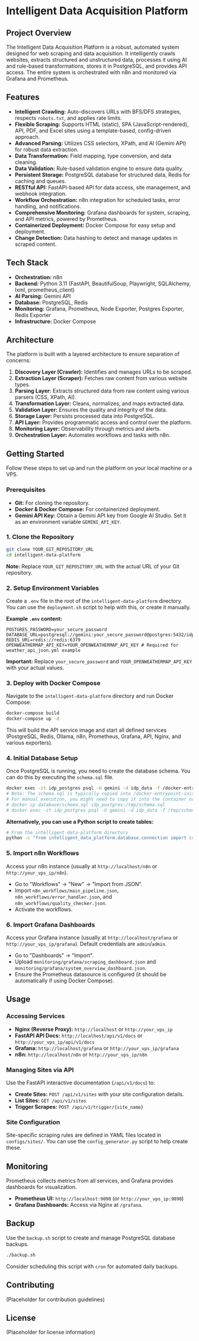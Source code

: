 # Intelligent Data Acquisition Platform

## Project Overview

The Intelligent Data Acquisition Platform is a robust, automated system designed for web scraping and data acquisition. It intelligently crawls websites, extracts structured and unstructured data, processes it using AI and rule-based transformations, stores it in PostgreSQL, and provides API access. The entire system is orchestrated with n8n and monitored via Grafana and Prometheus.

## Features

-   **Intelligent Crawling:** Auto-discovers URLs with BFS/DFS strategies, respects `robots.txt`, and applies rate limits.
-   **Flexible Scraping:** Supports HTML (static), SPA (JavaScript-rendered), API, PDF, and Excel sites using a template-based, config-driven approach.
-   **Advanced Parsing:** Utilizes CSS selectors, XPath, and AI (Gemini API) for robust data extraction.
-   **Data Transformation:** Field mapping, type conversion, and data cleaning.
-   **Data Validation:** Rule-based validation engine to ensure data quality.
-   **Persistent Storage:** PostgreSQL database for structured data, Redis for caching and queues.
-   **RESTful API:** FastAPI-based API for data access, site management, and webhook integration.
-   **Workflow Orchestration:** n8n integration for scheduled tasks, error handling, and notifications.
-   **Comprehensive Monitoring:** Grafana dashboards for system, scraping, and API metrics, powered by Prometheus.
-   **Containerized Deployment:** Docker Compose for easy setup and deployment.
-   **Change Detection:** Data hashing to detect and manage updates in scraped content.

## Tech Stack

-   **Orchestration:** n8n
-   **Backend:** Python 3.11 (FastAPI, BeautifulSoup, Playwright, SQLAlchemy, lxml, prometheus_client)
-   **AI Parsing:** Gemini API
-   **Database:** PostgreSQL, Redis
-   **Monitoring:** Grafana, Prometheus, Node Exporter, Postgres Exporter, Redis Exporter
-   **Infrastructure:** Docker Compose

## Architecture

The platform is built with a layered architecture to ensure separation of concerns:

1.  **Discovery Layer (Crawler):** Identifies and manages URLs to be scraped.
2.  **Extraction Layer (Scraper):** Fetches raw content from various website types.
3.  **Parsing Layer:** Extracts structured data from raw content using various parsers (CSS, XPath, AI).
4.  **Transformation Layer:** Cleans, normalizes, and maps extracted data.
5.  **Validation Layer:** Ensures the quality and integrity of the data.
6.  **Storage Layer:** Persists processed data into PostgreSQL.
7.  **API Layer:** Provides programmatic access and control over the platform.
8.  **Monitoring Layer:** Observability through metrics and alerts.
9.  **Orchestration Layer:** Automates workflows and tasks with n8n.

## Getting Started

Follow these steps to set up and run the platform on your local machine or a VPS.

### Prerequisites

-   **Git:** For cloning the repository.
-   **Docker & Docker Compose:** For containerized deployment.
-   **Gemini API Key:** Obtain a Gemini API key from Google AI Studio. Set it as an environment variable `GEMINI_API_KEY`.

### 1. Clone the Repository

```bash
git clone YOUR_GIT_REPOSITORY_URL
cd intelligent-data-platform
```
**Note:** Replace `YOUR_GIT_REPOSITORY_URL` with the actual URL of your Git repository.

### 2. Setup Environment Variables

Create a `.env` file in the root of the `intelligent-data-platform` directory. You can use the `deployment.sh` script to help with this, or create it manually.

**Example `.env` content:**
```
POSTGRES_PASSWORD=your_secure_password
DATABASE_URL=postgresql://gemini:your_secure_password@postgres:5432/idp_data
REDIS_URL=redis://redis:6379
OPENWEATHERMAP_API_KEY=YOUR_OPENWEATHERMAP_API_KEY # Required for weather_api_json.yml example
```
**Important:** Replace `your_secure_password` and `YOUR_OPENWEATHERMAP_API_KEY` with your actual values.

### 3. Deploy with Docker Compose

Navigate to the `intelligent-data-platform` directory and run Docker Compose:

```bash
docker-compose build
docker-compose up -d
```
This will build the API service image and start all defined services (PostgreSQL, Redis, Ollama, n8n, Prometheus, Grafana, API, Nginx, and various exporters).

### 4. Initial Database Setup

Once PostgreSQL is running, you need to create the database schema. You can do this by executing the `schema.sql` file.

```bash
docker exec -it idp_postgres psql -U gemini -d idp_data -f /docker-entrypoint-initdb.d/schema.sql
# Note: The schema.sql is typically copied into /docker-entrypoint-initdb.d/ by Dockerfile if placed there.
# For manual execution, you might need to copy it into the container or run from host:
# docker cp database/schema.sql idp_postgres:/tmp/schema.sql
# docker exec -it idp_postgres psql -U gemini -d idp_data -f /tmp/schema.sql
```
**Alternatively, you can use a Python script to create tables:**
```bash
# From the intelligent-data-platform directory
python -c "from intelligent_data_platform.database.connection import create_all_tables; create_all_tables()"
```

### 5. Import n8n Workflows

Access your n8n instance (usually at `http://localhost/n8n` or `http://your_vps_ip/n8n`).
-   Go to "Workflows" -> "New" -> "Import from JSON".
-   Import `n8n_workflows/main_pipeline.json`, `n8n_workflows/error_handler.json`, and `n8n_workflows/quality_checker.json`.
-   Activate the workflows.

### 6. Import Grafana Dashboards

Access your Grafana instance (usually at `http://localhost/grafana` or `http://your_vps_ip/grafana`). Default credentials are `admin`/`admin`.
-   Go to "Dashboards" -> "Import".
-   Upload `monitoring/grafana/scraping_dashboard.json` and `monitoring/grafana/system_overview_dashboard.json`.
-   Ensure the Prometheus datasource is configured (it should be automatically if using Docker Compose).

## Usage

### Accessing Services

-   **Nginx (Reverse Proxy):** `http://localhost` or `http://your_vps_ip`
-   **FastAPI API Docs:** `http://localhost/api/v1/docs` or `http://your_vps_ip/api/v1/docs`
-   **Grafana:** `http://localhost/grafana` or `http://your_vps_ip/grafana`
-   **n8n:** `http://localhost/n8n` or `http://your_vps_ip/n8n`

### Managing Sites via API

Use the FastAPI interactive documentation (`/api/v1/docs`) to:
-   **Create Sites:** `POST /api/v1/sites` with your site configuration details.
-   **List Sites:** `GET /api/v1/sites`
-   **Trigger Scrapes:** `POST /api/v1/trigger/{site_name}`

### Site Configuration

Site-specific scraping rules are defined in YAML files located in `configs/sites/`. You can use the `config_generator.py` script to help create these.

## Monitoring

Prometheus collects metrics from all services, and Grafana provides dashboards for visualization.
-   **Prometheus UI:** `http://localhost:9090` (or `http://your_vps_ip:9090`)
-   **Grafana Dashboards:** Access via Nginx at `/grafana`.

## Backup

Use the `backup.sh` script to create and manage PostgreSQL database backups.

```bash
./backup.sh
```
Consider scheduling this script with `cron` for automated daily backups.

## Contributing

(Placeholder for contribution guidelines)

## License

(Placeholder for license information)
